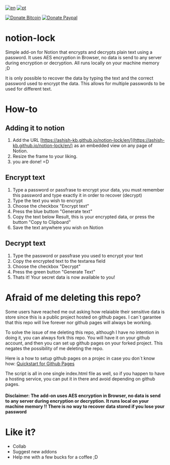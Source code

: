 [![en](https://img.shields.io/badge/lang-en-red.svg)](https://github.com/Marcello09/notion-lock/blob/main/README.md)
[![pt](https://img.shields.io/badge/lang-pt-red.svg)](https://github.com/Marcello09/notion-lock/blob/main/README.pt-BR.md)


[![Donate Bitcoin](https://img.shields.io/badge/Donate-Bitcoin-green.svg)](https://marcello09.github.io/donate-bitcoin/?amount=5&currency=USD)
[![Donate Paypal](https://img.shields.io/badge/Donate-Paypal-blue.svg)](https://www.paypal.com/donate?business=V3VEBC9N4S6ES&no_recurring=0&currency_code=USD)

# notion-lock

Simple add-on for Notion that encrypts and decrypts plain text using a password.
It uses AES encryption in Browser, no data is send to any server during encryption or decryption. All runs locally on your machine memory ;D

It is only possible to recover the data by typing the text and the correct password used to encrypt the data. 
This allows for multiple passwords to be used for different text.

# How-to

## Adding it to notion

1. Add the URL [https://ashish-kb.github.io/notion-lock/en/](https://ashish-kb.github.io/notion-lock/en/) as an embedded view on any page of Notion.
2. Resize the frame to your liking.
3. you are done! =D

## Encrypt text

1. Type a password or passfrase to encrypt your data, you must remember this password and type exactly it in order to recover (decrypt)
2. Type the text you wish to encrypt
3. Choose the checkbox "Encrypt text"
4. Press the blue buttom "Generate text"
5. Copy the text below Result, this is your encrypted data, or press the buttom "Copy to Clipboard"
6. Save the text anywhere you wish on Notion

## Decrypt text

1. Type the password or passfrase you used to encrypt your text
2. Copy the encrypted text to the textarea field
3. Choose the checkbox "Decrypt"
4. Press the green button "Generate Text"
5. Thats it! Your secret data is now available to you!

# Afraid of me deleting this repo?

Some users have reached me out asking how relaiable their sensitive data is store since this is a public project hosted on github pages. I can´t garantee that this repo will live forever nor github pages will always be working. 

To solve the issue of me deleting this repo, although I have no intention in doing it, you can always fork this repo. You will have it on your github account, and then you can set up github pages on your forked project. This negates the possibility of me deleting the repo. 

Here is a how to setup github pages on a projec in case you don´t know how: [Quickstart for Github Pages](https://docs.github.com/en/pages/quickstart)

The script is all in one single index.html file as well, so if you happen to have a hosting service, you can put it in there and avoid depending on github pages.

#### Disclaimer: The add-on uses AES encryption in Browser, no data is send to any server during encryption or decryption. It runs local on your machine memory !! There is no way to recover data stored if you lose your password 

# Like it?

* Collab
* Suggest new addons
* Help me with a few bucks for a coffee ;D
